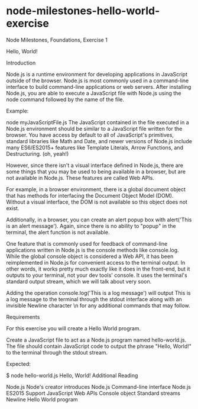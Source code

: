 # node-milestones-hello-world-exercise
Node Milestones, Foundations, Exercise 1

Hello, World!

Introduction

Node.js is a runtime environment for developing applications in JavaScript outside of the browser. Node.js is most commonly used in a command-line interface to build command-line applications or web servers. After installing Node.js, you are able to execute a JavaScript file with Node.js using the node command followed by the name of the file.

Example:

node myJavaScriptFile.js
The JavaScript contained in the file executed in a Node.js environment should be similar to a JavaScript file written for the browser. You have access by default to all of JavaScript's primitives, standard libraries like Math and Date, and newer versions of Node.js include many ES6/ES2015+ features like Template Literals, Arrow Functions, and Destructuring. (oh, yeah!)

However, since there isn't a visual interface defined in Node.js, there are some things that you may be used to being available in a browser, but are not available in Node.js. These features are called Web APIs.

For example, in a browser environment, there is a global document object that has methods for interfacing the Document Object Model (DOM). Without a visual interface, the DOM is not available so this object does not exist.

Additionally, in a browser, you can create an alert popup box with alert('This is an alert message'). Again, since there is no ability to "popup" in the terminal, the alert function is not available.

One feature that is commonly used for feedback of command-line applications written in Node.js is the console methods like console.log. While the global console object is considered a Web API, it has been reimplemented in Node.js for convenient access to the terminal output. In other words, it works pretty much exactly like it does in the front-end, but it outputs to your terminal, not your dev tools' console. It uses the terminal's standard output stream, which we will talk about very soon.

Adding the operation console.log('This is a log message') will output This is a log message to the terminal through the stdout interface along with an invisible Newline character \n for any additional commands that may follow.

Requirements

For this exercise you will create a Hello World program.

Create a JavaScript file to act as a Node.js program named hello-world.js. The file should contain JavaScript code to output the phrase "Hello, World!" to the terminal through the stdout stream.

Expected:

$ node hello-world.js
Hello, World!
Additional Reading

Node.js
Node's creator introduces Node.js
Command-line interface
Node.js ES2015 Support
JavaScript Web APIs
Console object
Standard streams
Newline
Hello World program
